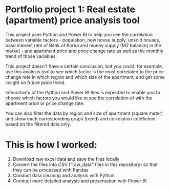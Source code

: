 # Portfolio project 1: Real estate (apartment) price analysis tool

This project uses Python and Power BI to help you see the correlation between variable factors - population, new house supply, unsold houses, base interest rate of Bank of Korea and money supply (M2 balance) in the market - and apartment price and price change rate as well as the monthly trend of those variables.

This project doesn't have a certain conclusion, but you could, for example, use this analysis tool to see which factor is the most correlated to the price change rate in which region and which size of the apartment, and get some insight on future price trend.

Interactivity of the Python and Power BI files is expected to enable you to choose which factors you would like to see the correlation of with the apartment price or price change rate.

You can also filter the data by region and size of apartment (square meter) and show each corresponding graph (trend) and correlation coefficient based on the filtered data only.

# This is how I worked:

1. Download raw excel data and save the files locally
2. Convert the files into CSV ("raw_data" files in this repository) so that they can be processed with Pandas
3. Conduct data cleaning and analysis with Python
4. Conduct more detailed analysis and presentation with Power BI
